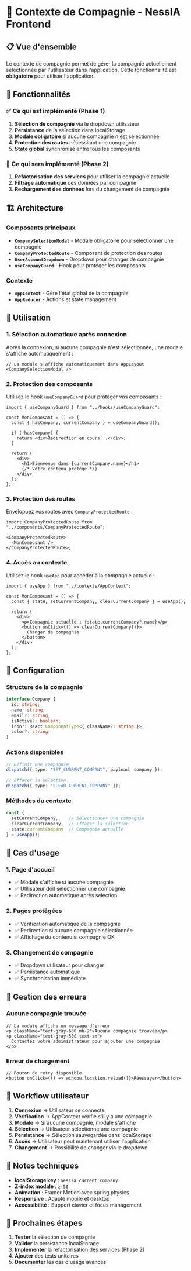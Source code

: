 # 🏢 Contexte de Compagnie - NessIA Frontend

## 📋 Vue d'ensemble

Le contexte de compagnie permet de gérer la compagnie actuellement sélectionnée par l'utilisateur dans l'application. Cette fonctionnalité est **obligatoire** pour utiliser l'application.

## 🚀 Fonctionnalités

### ✅ Ce qui est implémenté (Phase 1)

1. **Sélection de compagnie** via le dropdown utilisateur
2. **Persistance** de la sélection dans localStorage
3. **Modale obligatoire** si aucune compagnie n'est sélectionnée
4. **Protection des routes** nécessitant une compagnie
5. **State global** synchronisé entre tous les composants

### 🔄 Ce qui sera implémenté (Phase 2)

1. **Refactorisation des services** pour utiliser la compagnie actuelle
2. **Filtrage automatique** des données par compagnie
3. **Rechargement des données** lors du changement de compagnie

## 🏗️ Architecture

### Composants principaux

- **`CompanySelectionModal`** - Modale obligatoire pour sélectionner une compagnie
- **`CompanyProtectedRoute`** - Composant de protection des routes
- **`UserAccountDropdown`** - Dropdown pour changer de compagnie
- **`useCompanyGuard`** - Hook pour protéger les composants

### Contexte

- **`AppContext`** - Gère l'état global de la compagnie
- **`AppReducer`** - Actions et state management

## 📱 Utilisation

### 1. Sélection automatique après connexion

Après la connexion, si aucune compagnie n'est sélectionnée, une modale s'affiche automatiquement :

```tsx
// La modale s'affiche automatiquement dans AppLayout
<CompanySelectionModal />
```

### 2. Protection des composants

Utilisez le hook `useCompanyGuard` pour protéger vos composants :

```tsx
import { useCompanyGuard } from "../hooks/useCompanyGuard";

const MonComposant = () => {
  const { hasCompany, currentCompany } = useCompanyGuard();

  if (!hasCompany) {
    return <div>Redirection en cours...</div>;
  }

  return (
    <div>
      <h1>Bienvenue dans {currentCompany.name}</h1>
      {/* Votre contenu protégé */}
    </div>
  );
};
```

### 3. Protection des routes

Enveloppez vos routes avec `CompanyProtectedRoute` :

```tsx
import CompanyProtectedRoute from "../components/CompanyProtectedRoute";

<CompanyProtectedRoute>
  <MonComposant />
</CompanyProtectedRoute>;
```

### 4. Accès au contexte

Utilisez le hook `useApp` pour accéder à la compagnie actuelle :

```tsx
import { useApp } from "../contexts/AppContext";

const MonComposant = () => {
  const { state, setCurrentCompany, clearCurrentCompany } = useApp();

  return (
    <div>
      <p>Compagnie actuelle : {state.currentCompany?.name}</p>
      <button onClick={() => clearCurrentCompany()}>
        Changer de compagnie
      </button>
    </div>
  );
};
```

## 🔧 Configuration

### Structure de la compagnie

```typescript
interface Company {
  id: string;
  name: string;
  email?: string;
  isActive?: boolean;
  icon?: React.ComponentType<{ className?: string }>;
  color?: string;
}
```

### Actions disponibles

```typescript
// Définir une compagnie
dispatch({ type: "SET_CURRENT_COMPANY", payload: company });

// Effacer la sélection
dispatch({ type: "CLEAR_CURRENT_COMPANY" });
```

### Méthodes du contexte

```typescript
const {
  setCurrentCompany,    // Sélectionner une compagnie
  clearCurrentCompany,  // Effacer la sélection
  state.currentCompany  // Compagnie actuelle
} = useApp();
```

## 🎯 Cas d'usage

### 1. Page d'accueil

- ✅ Modale s'affiche si aucune compagnie
- ✅ Utilisateur doit sélectionner une compagnie
- ✅ Redirection automatique après sélection

### 2. Pages protégées

- ✅ Vérification automatique de la compagnie
- ✅ Redirection si aucune compagnie sélectionnée
- ✅ Affichage du contenu si compagnie OK

### 3. Changement de compagnie

- ✅ Dropdown utilisateur pour changer
- ✅ Persistance automatique
- ✅ Synchronisation immédiate

## 🚨 Gestion des erreurs

### Aucune compagnie trouvée

```tsx
// La modale affiche un message d'erreur
<p className="text-gray-600 mb-2">Aucune compagnie trouvée</p>
<p className="text-gray-500 text-sm">
  Contactez votre administrateur pour ajouter une compagnie
</p>
```

### Erreur de chargement

```tsx
// Bouton de retry disponible
<button onClick={() => window.location.reload()}>Réessayer</button>
```

## 🔄 Workflow utilisateur

1. **Connexion** → Utilisateur se connecte
2. **Vérification** → AppContext vérifie s'il y a une compagnie
3. **Modale** → Si aucune compagnie, modale s'affiche
4. **Sélection** → Utilisateur sélectionne une compagnie
5. **Persistance** → Sélection sauvegardée dans localStorage
6. **Accès** → Utilisateur peut maintenant utiliser l'application
7. **Changement** → Possibilité de changer via le dropdown

## 📝 Notes techniques

- **localStorage key** : `nessia_current_company`
- **Z-index modale** : `z-50`
- **Animation** : Framer Motion avec spring physics
- **Responsive** : Adapté mobile et desktop
- **Accessibilité** : Support clavier et focus management

## 🚀 Prochaines étapes

1. **Tester** la sélection de compagnie
2. **Valider** la persistance localStorage
3. **Implémenter** la refactorisation des services (Phase 2)
4. **Ajouter** des tests unitaires
5. **Documenter** les cas d'usage avancés

